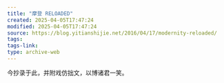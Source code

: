 ```yaml
---
title: "摩登 RELOADED"
created: 2025-04-05T17:47:24
modified: 2025-04-05T17:47:24
source: https://blog.yitianshijie.net/2016/04/17/modernity-reloaded/
tags:
tags-link:
type: archive-web
---
```

今抄录于此，并附戏仿拙文，以博诸君一笑。